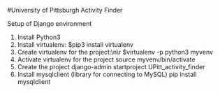 #University of Pittsburgh Activity Finder

Setup of Django environment
1. Install Python3
2. Install virtualenv:
	$pip3 install virtualenv
3. Create virtualenv for the project:\n\r
	$virtualenv -p python3 myvenv
4. Activate virtualenv for the project
	source myvenv/bin/activate
5. Create the project
	django-admin startproject UPitt_activity_finder
6. Install mysqlclient (library for connecting to MySQL)
	pip install mysqlclient
